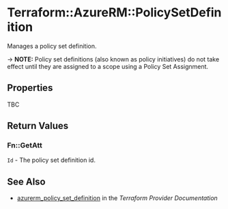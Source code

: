 # Terraform::AzureRM::PolicySetDefinition

Manages a policy set definition. 

-> **NOTE:**  Policy set definitions (also known as policy initiatives) do not take effect until they are assigned to a scope using a Policy Set Assignment.

## Properties

TBC

## Return Values

### Fn::GetAtt

`Id` - The policy set definition id.

## See Also

* [azurerm_policy_set_definition](https://www.terraform.io/docs/providers/azurerm/r/policy_set_definition.html) in the _Terraform Provider Documentation_